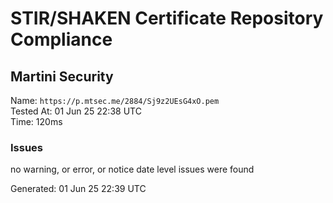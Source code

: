 # STIR/SHAKEN Certificate Repository Compliance

## Martini Security

Name: `https://p.mtsec.me/2884/Sj9z2UEsG4xO.pem`\
Tested At: 01 Jun 25 22:38 UTC\
Time: 120ms

### Issues

no warning, or error, or notice date level issues were found

Generated: 01 Jun 25 22:39 UTC